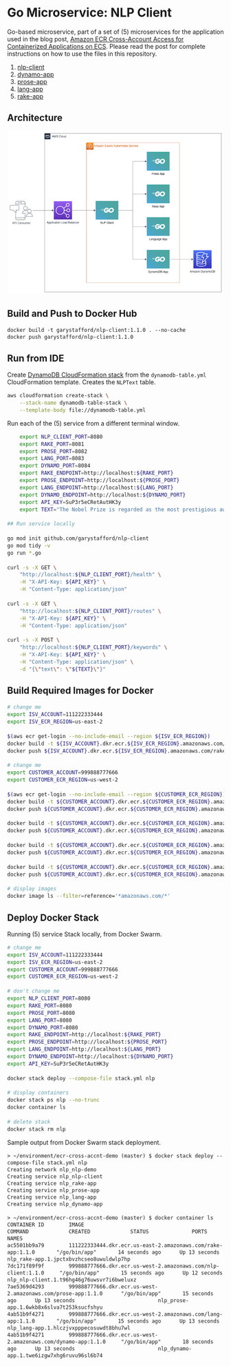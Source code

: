 # Go Microservice: NLP Client

Go-based microservice, part of a set of (5) microservices for the application used in the blog
post, [Amazon ECR Cross-Account Access for Containerized Applications on ECS](https://wp.me/p1RD28-6vd). Please read the
post for complete instructions on how to use the files in this repository.

1. [nlp-client](https://github.com/garystafford/nlp-client)
2. [dynamo-app](https://github.com/garystafford/dynamo-app)
3. [prose-app](https://github.com/garystafford/prose-app)
4. [lang-app](https://github.com/garystafford/lang-app)
5. [rake-app](https://github.com/garystafford/rake-app)

## Architecture

![Architecture](diagram/nlp_diagram.png)

## Build and Push to Docker Hub

```shell
docker build -t garystafford/nlp-client:1.1.0 . --no-cache
docker push garystafford/nlp-client:1.1.0
```

## Run from IDE

Create [DynamoDB CloudFormation stack](https://github.com/garystafford/dynamo-app/blob/master/dynamodb-table.yml) from
the `dynamodb-table.yml` CloudFormation template. Creates the `NLPText` table.

```bash
aws cloudformation create-stack \
    --stack-name dynamodb-table-stack \
    --template-body file://dynamodb-table.yml
```

Run each of the (5) service from a different terminal window.

```bash
    export NLP_CLIENT_PORT=8080
    export RAKE_PORT=8081
    export PROSE_PORT=8082
    export LANG_PORT=8083
    export DYNAMO_PORT=8084
    export RAKE_ENDPOINT=http://localhost:${RAKE_PORT}
    export PROSE_ENDPOINT=http://localhost:${PROSE_PORT}
    export LANG_ENDPOINT=http://localhost:${LANG_PORT}
    export DYNAMO_ENDPOINT=http://localhost:${DYNAMO_PORT}
    export API_KEY=SuP3r5eCRetAutHK3y
    export TEXT="The Nobel Prize is regarded as the most prestigious award in the World. Notable winners have included Marie Curie, Theodore Roosevelt, Albert Einstein, George Bernard Shaw, and Winston Churchill."

## Run service locally

go mod init github.com/garystafford/nlp-client
go mod tidy -v
go run *.go

curl -s -X GET \
    "http://localhost:${NLP_CLIENT_PORT}/health" \
    -H "X-API-Key: ${API_KEY}" \
    -H "Content-Type: application/json"

curl -s -X GET \
    "http://localhost:${NLP_CLIENT_PORT}/routes" \
    -H "X-API-Key: ${API_KEY}" \
    -H "Content-Type: application/json"

curl -s -X POST \
    "http://localhost:${NLP_CLIENT_PORT}/keywords" \
    -H "X-API-Key: ${API_KEY}" \
    -H "Content-Type: application/json" \
    -d "{\"text\": \"${TEXT}\"}"
```

## Build Required Images for Docker

```bash
# change me
export ISV_ACCOUNT=111222333444
export ISV_ECR_REGION=us-east-2

$(aws ecr get-login --no-include-email --region ${ISV_ECR_REGION})
docker build -t ${ISV_ACCOUNT}.dkr.ecr.${ISV_ECR_REGION}.amazonaws.com/rake-app:1.1.0 . --no-cache
docker push ${ISV_ACCOUNT}.dkr.ecr.${ISV_ECR_REGION}.amazonaws.com/rake-app:1.1.0

# change me
export CUSTOMER_ACCOUNT=999888777666
export CUSTOMER_ECR_REGION=us-west-2

$(aws ecr get-login --no-include-email --region ${CUSTOMER_ECR_REGION})
docker build -t ${CUSTOMER_ACCOUNT}.dkr.ecr.${CUSTOMER_ECR_REGION}.amazonaws.com/nlp-client:1.1.0 . --no-cache
docker push ${CUSTOMER_ACCOUNT}.dkr.ecr.${CUSTOMER_ECR_REGION}.amazonaws.com/nlp-client:1.1.0

docker build -t ${CUSTOMER_ACCOUNT}.dkr.ecr.${CUSTOMER_ECR_REGION}.amazonaws.com/prose-app:1.1.0 . --no-cache
docker push ${CUSTOMER_ACCOUNT}.dkr.ecr.${CUSTOMER_ECR_REGION}.amazonaws.com/prose-app:1.1.0

docker build -t ${CUSTOMER_ACCOUNT}.dkr.ecr.${CUSTOMER_ECR_REGION}.amazonaws.com/lang-app:1.1.0 . --no-cache
docker push ${CUSTOMER_ACCOUNT}.dkr.ecr.${CUSTOMER_ECR_REGION}.amazonaws.com/lang-app:1.1.0

docker build -t ${CUSTOMER_ACCOUNT}.dkr.ecr.${CUSTOMER_ECR_REGION}.amazonaws.com/dynamo-app:1.1.0 . --no-cache
docker push ${CUSTOMER_ACCOUNT}.dkr.ecr.${CUSTOMER_ECR_REGION}.amazonaws.com/dynamo-app:1.1.0

# display images
docker image ls --filter=reference='*amazonaws.com/*'
```

## Deploy Docker Stack

Running (5) service Stack locally, from Docker Swarm.

```bash
# change me
export ISV_ACCOUNT=111222333444
export ISV_ECR_REGION=us-east-2
export CUSTOMER_ACCOUNT=999888777666
export CUSTOMER_ECR_REGION=us-west-2

# don't change me
export NLP_CLIENT_PORT=8080
export RAKE_PORT=8080
export PROSE_PORT=8080
export LANG_PORT=8080
export DYNAMO_PORT=8080
export RAKE_ENDPOINT=http://localhost:${RAKE_PORT}
export PROSE_ENDPOINT=http://localhost:${PROSE_PORT}
export LANG_ENDPOINT=http://localhost:${LANG_PORT}
export DYNAMO_ENDPOINT=http://localhost:${DYNAMO_PORT}
export API_KEY=SuP3r5eCRetAutHK3y

docker stack deploy --compose-file stack.yml nlp

# display containers
docker stack ps nlp --no-trunc
docker container ls

# delete stack
docker stack rm nlp
```

Sample output from Docker Swarm stack deployment.

```text
> ~/environment/ecr-cross-accnt-demo (master) $ docker stack deploy --compose-file stack.yml nlp
Creating network nlp_nlp-demo
Creating service nlp_nlp-client
Creating service nlp_rake-app
Creating service nlp_prose-app
Creating service nlp_lang-app
Creating service nlp_dynamo-app

> ~/environment/ecr-cross-accnt-demo (master) $ docker container ls
CONTAINER ID        IMAGE                                                             COMMAND             CREATED             STATUS              PORTS               NAMES
ac5501bb9a79        111222333444.dkr.ecr.us-east-2.amazonaws.com/rake-app:1.1.0       "/go/bin/app"       14 seconds ago      Up 13 seconds                           nlp_rake-app.1.jpctxbvzhcseo8uwuldwlp7hp
7dc171f89f9f        999888777666.dkr.ecr.us-west-2.amazonaws.com/nlp-client:1.1.0     "/go/bin/app"       15 seconds ago      Up 12 seconds                           nlp_nlp-client.1.t96hg46g76uwsvr7i6bweluxz
7ae5369d4293        999888777666.dkr.ecr.us-west-2.amazonaws.com/prose-app:1.1.0      "/go/bin/app"       15 seconds ago      Up 13 seconds                           nlp_prose-app.1.6wkb8x6slva7t253ksucfshyu
4ab51b9f4271        999888777666.dkr.ecr.us-west-2.amazonaws.com/lang-app:1.1.0       "/go/bin/app"       15 seconds ago      Up 13 seconds                           nlp_lang-app.1.hlczjvxpppecosuwdt8bhu7wl
4ab51b9f4271        999888777666.dkr.ecr.us-west-2.amazonaws.com/dynamo-app:1.1.0     "/go/bin/app"       18 seconds ago      Up 13 seconds                           nlp_dynamo-app.1.twe6izgw7xhg6ruvu96sl6b74
```